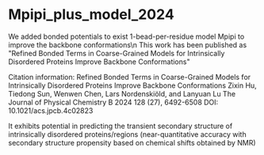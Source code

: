 # Mpipi_plus_model_2024
We added bonded potentials to exist 1-bead-per-residue model Mpipi to improve the backbone conformations\n
This work has been published as "Refined Bonded Terms in Coarse-Grained Models for Intrinsically Disordered Proteins Improve Backbone Conformations"

Citation information: 
Refined Bonded Terms in Coarse-Grained Models for Intrinsically Disordered Proteins Improve Backbone Conformations
Zixin Hu, Tiedong Sun, Wenwen Chen, Lars Nordenskiöld, and Lanyuan Lu
The Journal of Physical Chemistry B 2024 128 (27), 6492-6508
DOI: 10.1021/acs.jpcb.4c02823

It exhibits potential in predicting the transient secondary structure of intrinsically disordered proteins/regions (near-quantitative accuracy with secondary structure propensity based on chemical shifts obtained by NMR)
